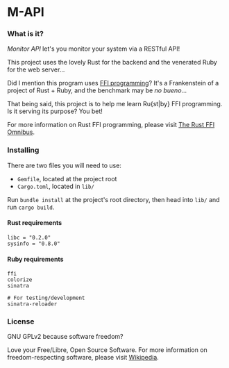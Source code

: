 # M-API

### What is it?
_Monitor API_ let's you monitor your system via a RESTful API!

This project uses the lovely Rust for the backend and the venerated Ruby for the web server...

Did I mention this program uses [FFI programming](https://en.wikipedia.org/wiki/Foreign_function_interface)? It's a Frankenstein of a project of Rust + Ruby, and the benchmark may be _no bueno_...

That being said, this project is to help me learn Ru{st|by} FFI programming. Is it serving its purpose? You bet!

For more information on Rust FFI programming, please visit [The Rust FFI Omnibus](http://jakegoulding.com/rust-ffi-omnibus/).

### Installing
There are two files you will need to use:
* `Gemfile`, located at the project root
* `Cargo.toml`, located in `lib/`

Run `bundle install` at the project's root directory, then head into `lib/` and run `cargo build`.

#### Rust requirements
```shell
libc = "0.2.0"
sysinfo = "0.8.0"
```

#### Ruby requirements
```shell
ffi
colorize
sinatra

# For testing/development
sinatra-reloader
```

### License

GNU GPLv2 because software freedom?

Love your Free/Libre, Open Source Software. For more information on freedom-respecting software, please visit [Wikipedia](https://en.wikipedia.org/wiki/Free_and_open-source_software).
